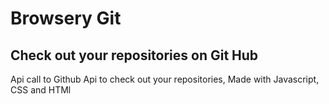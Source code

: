 # Browsery Git

## Check out your repositories on Git Hub 

Api call to Github Api to check out your repositories, Made with Javascript, CSS and HTMl 